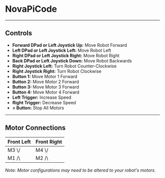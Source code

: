 # NovaPiCode
---
## Controls
- **Forward DPad or Left Joystick Up:** Move Robot Forward
- **Left DPad or Left Joystick Left:** Move Robot Left
- **Right DPad or Left Joystick Right:** Move Robot Right
- **Back DPad or Left Joystick Down:** Move Robot Backwards
- **Right Joystick Left:** Turn Robot Counter-Clockwise
- **Right Joystick Right:** Turn Robot Clockwise
- **Button 1:** Move Motor 1 Forward
- **Button 2:** Move Motor 2 Forward
- **Button 3:** Move Motor 3 Forward
- **Button 4:** Move Motor 4 Forward
- **Left Trigger:** Increase Speed
- **Right Trigger:** Decrease Speed
- **= Button:** Stop All Motors
---
## Motor Connections
| Front Left | Front Right |
| --- | --- |
| M3 \\/ | M4 \\/ |
| M1 /\ | M2 /\ |

 *Note: Motor configurations may need to be altered to your robot's motors.*
